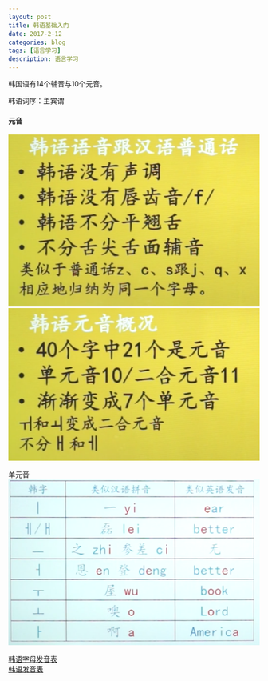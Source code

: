 ```yaml
---
layout: post
title: 韩语基础入门
date: 2017-2-12
categories: blog
tags: [语言学习]
description: 语言学习
---
```


韩国语有14个辅音与10个元音。            

韩语词序：主宾谓        

#### 元音       

![](https://raw.githubusercontent.com/whuhan2013/myImage/master/language/p3/p2.png)
![](https://raw.githubusercontent.com/whuhan2013/myImage/master/language/p3/p3.png)

单元音       
![](https://raw.githubusercontent.com/whuhan2013/myImage/master/language/p3/p4.png)

[韩语字母发音表](http://kr.hujiang.com/fayinbiao/#pindu)   
[韩语发音表](http://kr.hujiang.com/new/p121319/)   

